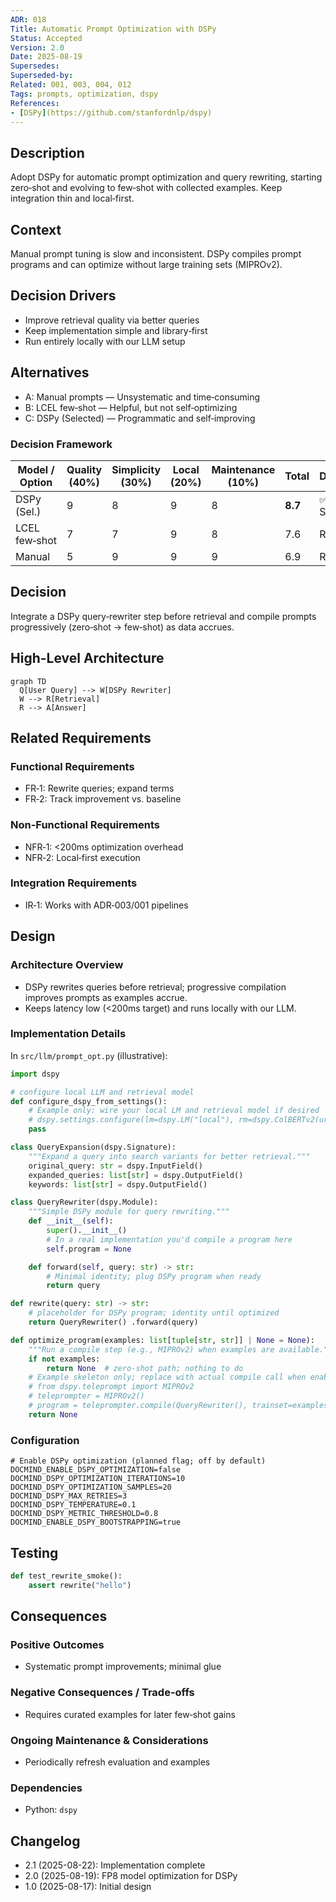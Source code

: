 ```yaml
---
ADR: 018
Title: Automatic Prompt Optimization with DSPy
Status: Accepted
Version: 2.0
Date: 2025-08-19
Supersedes:
Superseded-by:
Related: 001, 003, 004, 012
Tags: prompts, optimization, dspy
References:
- [DSPy](https://github.com/stanfordnlp/dspy)
---
```


## Description

Adopt DSPy for automatic prompt optimization and query rewriting, starting zero‑shot and evolving to few‑shot with collected examples. Keep integration thin and local‑first.

## Context

Manual prompt tuning is slow and inconsistent. DSPy compiles prompt programs and can optimize without large training sets (MIPROv2).

## Decision Drivers

- Improve retrieval quality via better queries
- Keep implementation simple and library‑first
- Run entirely locally with our LLM setup

## Alternatives

- A: Manual prompts — Unsystematic and time‑consuming
- B: LCEL few‑shot — Helpful, but not self‑optimizing
- C: DSPy (Selected) — Programmatic and self‑improving

### Decision Framework

| Model / Option | Quality (40%) | Simplicity (30%) | Local (20%) | Maintenance (10%) | Total | Decision      |
| -------------- | ------------- | ---------------- | ----------- | ----------------- | ----- | ------------- |
| DSPy (Sel.)    | 9             | 8                | 9           | 8                 | **8.7** | ✅ Selected    |
| LCEL few‑shot   | 7             | 7                | 9           | 8                 | 7.6   | Rejected      |
| Manual          | 5             | 9                | 9           | 9                 | 6.9   | Rejected      |

## Decision

Integrate a DSPy query‑rewriter step before retrieval and compile prompts progressively (zero‑shot → few‑shot) as data accrues.

## High-Level Architecture

```mermaid
graph TD
  Q[User Query] --> W[DSPy Rewriter]
  W --> R[Retrieval]
  R --> A[Answer]
```

## Related Requirements

### Functional Requirements

- FR‑1: Rewrite queries; expand terms
- FR‑2: Track improvement vs. baseline

### Non-Functional Requirements

- NFR‑1: <200ms optimization overhead
- NFR‑2: Local‑first execution

### Integration Requirements

- IR‑1: Works with ADR‑003/001 pipelines

## Design

### Architecture Overview

- DSPy rewrites queries before retrieval; progressive compilation improves prompts as examples accrue.
- Keeps latency low (<200ms target) and runs locally with our LLM.

### Implementation Details

In `src/llm/prompt_opt.py` (illustrative):

```python
import dspy

# configure local LLM and retrieval model
def configure_dspy_from_settings():
    # Example only: wire your local LM and retrieval model if desired
    # dspy.settings.configure(lm=dspy.LM("local"), rm=dspy.ColBERTv2(url="http://localhost:8893/api/search"))
    pass

class QueryExpansion(dspy.Signature):
    """Expand a query into search variants for better retrieval."""
    original_query: str = dspy.InputField()
    expanded_queries: list[str] = dspy.OutputField()
    keywords: list[str] = dspy.OutputField()

class QueryRewriter(dspy.Module):
    """Simple DSPy module for query rewriting."""
    def __init__(self):
        super().__init__()
        # In a real implementation you'd compile a program here
        self.program = None

    def forward(self, query: str) -> str:
        # Minimal identity; plug DSPy program when ready
        return query

def rewrite(query: str) -> str:
    # placeholder for DSPy program; identity until optimized
    return QueryRewriter() .forward(query)

def optimize_program(examples: list[tuple[str, str]] | None = None):
    """Run a compile step (e.g., MIPROv2) when examples are available."""
    if not examples:
        return None  # zero-shot path; nothing to do
    # Example skeleton only; replace with actual compile call when enabled
    # from dspy.teleprompt import MIPROv2
    # teleprompter = MIPROv2()
    # program = teleprompter.compile(QueryRewriter(), trainset=examples)
    return None
```

### Configuration

```env
# Enable DSPy optimization (planned flag; off by default)
DOCMIND_ENABLE_DSPY_OPTIMIZATION=false
DOCMIND_DSPY_OPTIMIZATION_ITERATIONS=10
DOCMIND_DSPY_OPTIMIZATION_SAMPLES=20
DOCMIND_DSPY_MAX_RETRIES=3
DOCMIND_DSPY_TEMPERATURE=0.1
DOCMIND_DSPY_METRIC_THRESHOLD=0.8
DOCMIND_ENABLE_DSPY_BOOTSTRAPPING=true
```

## Testing

```python
def test_rewrite_smoke():
    assert rewrite("hello")
```

## Consequences

### Positive Outcomes

- Systematic prompt improvements; minimal glue

### Negative Consequences / Trade-offs

- Requires curated examples for later few‑shot gains

### Ongoing Maintenance & Considerations

- Periodically refresh evaluation and examples

### Dependencies

- Python: `dspy`

## Changelog

- 2.1 (2025-08-22): Implementation complete
- 2.0 (2025-08-19): FP8 model optimization for DSPy
- 1.0 (2025-08-17): Initial design
